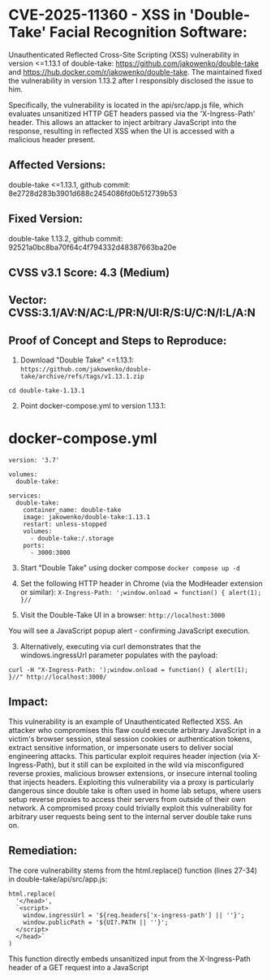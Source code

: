 # CVE-2025-11360 - XSS in 'Double-Take' Facial Recognition Software:
Unauthenticated Reflected Cross-Site Scripting (XSS) vulnerability in version <=1.13.1 of double-take: https://github.com/jakowenko/double-take and https://hub.docker.com/r/jakowenko/double-take.
The maintained fixed the vulnerability in version 1.13.2 after I responsibly disclosed the issue to him.

Specifically, the vulnerability is located in the api/src/app.js file, which evaluates unsanitized HTTP GET headers passed via the 'X-Ingress-Path' header.
This allows an attacker to inject arbitrary JavaScript into the response, resulting in reflected XSS when the UI is accessed with a malicious header present.

## Affected Versions:
double-take <=1.13.1, github commit: 8e2728d283b3901d688c2454086fd0b512739b53

## Fixed Version:
double-take 1.13.2, github commit: 92521a0bc8ba70f64c4f794332d48387663ba20e

## CVSS v3.1 Score: 4.3 (Medium)
## Vector: CVSS:3.1/AV:N/AC:L/PR:N/UI:R/S:U/C:N/I:L/A:N

## Proof of Concept and Steps to Reproduce:

1. Download "Double Take" <=1.13.1:
`https://github.com/jakowenko/double-take/archive/refs/tags/v1.13.1.zip`

`cd double-take-1.13.1`

2. Point docker-compose.yml to version 1.13.1:

# docker-compose.yml
```
version: '3.7'

volumes:
  double-take:

services:
  double-take:
    container_name: double-take
    image: jakowenko/double-take:1.13.1
    restart: unless-stopped
    volumes:
      - double-take:/.storage
    ports:
      - 3000:3000
```

3. Start "Double Take" using docker compose
`docker compose up -d`

4. Set the following HTTP header in Chrome (via the ModHeader extension or similar):
`X-Ingress-Path: ';window.onload = function() { alert(1); }//`


3. Visit the Double-Take UI in a browser:
`http://localhost:3000`

You will see a JavaScript popup alert - confirming JavaScript execution.

3. Alternatively, executing via curl demonstrates that the windows.ingressUrl parameter populates with the payload:

`curl -H "X-Ingress-Path: ');window.onload = function() { alert(1); }//" http://localhost:3000/`


## Impact:
This vulnerability is an example of Unauthenticated Reflected XSS. An attacker who compromises this flaw could execute arbitrary JavaScript in a victim's browser session, steal session cookies or authentication tokens,
extract sensitive information, or impersonate users to deliver social engineering attacks. This particular exploit requires header injection (via X-Ingress-Path),
but it still can be exploited in the wild via misconfigured reverse proxies, malicious browser extensions, or insecure internal tooling that injects headers. Exploiting this vulnerability via a proxy is particularly dangerous since double take is often used in home lab setups, where users setup reverse proxies to access their servers from outside of their own network. A compromised proxy could trivially exploit this vulnerability for arbitrary user requests being sent to the internal server double take runs on.

## Remediation:
The core vulnerability stems from the html.replace() function (lines 27-34) in double-take/api/src/app.js:

    html.replace(
      '</head>',
      `<script>
        window.ingressUrl = '${req.headers['x-ingress-path'] || ''}';
        window.publicPath = '${UI?.PATH || ''}';
      </script>
      </head>`
    )

This function directly embeds unsanitized input from the X-Ingress-Path header of a GET request into a JavaScript <script> block. 
In order to prevent this exploit, I recommended safely escaping values with a function like JSON.stringify():

```
const ingressUrlSafe = JSON.stringify(req.headers['x-ingress-path'] || '');
const publicPathSafe = JSON.stringify(UI?.PATH || '');

res.send(
  html.replace(
    '</head>',
    `<script>
      window.ingressUrl = ${ingressUrlSafe};
      window.publicPath = ${publicPathSafe};
    </script>
    </head>`
  )
);
```

The project maintainer implemented my fix in v1.13.2, as can be seen in the commit comment history on github (92521a0bc8ba70f64c4f794332d48387663ba20e).
